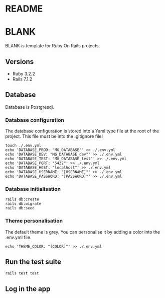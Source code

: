 # README

# BLANK


BLANK is template for Ruby On Rails projects.

## Versions
* Ruby 3.2.2
* Rails 7.1.2

## Database
Database is Postgresql.

### Database configuration
The database configuration is stored into a Yaml type file at the root of the project. This file must be into the .gitignore file!
```
touch ./.env.yml
echo 'DATABASE_PROD: "MG_DATABASE"' >> ./.env.yml
echo 'DATABASE_DEV: "MG_DATABASE_dev"' >> ./.env.yml
echo 'DATABASE_TEST: "MG_DATABASE_test"' >> ./.env.yml
echo 'DATABASE_PORT: "5432"' >> ./.env.yml
echo 'DATABASE_HOST: "localhost"' >> ./.env.yml
echo 'DATABASE_USERNAME: "[USERNAME]"' >> ./.env.yml
echo 'DATABASE_PASSWORD: "[PASSWORD]"' >> ./.env.yml
```
### Database initialisation
```
rails db:create
rails db:migrate
rails db:seed
```

### Theme personalisation
The default theme is grey. You can personalise it by adding a color into the .env.yml file.
```
echo 'THEME_COLOR: "[COLOR]"' >> ./.env.yml
```

## Run the test suite
```
rails test test
```
## Log in the app
